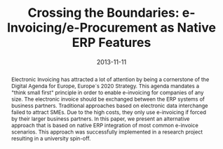---
abstract: Electronic Invoicing has attracted a lot of attention by being a cornerstone
  of the Digital Agenda for Europe, Europe´s 2020 Strategy. This agenda mandates a
  "think small first" principle in order to enable e-invoicing for companies of any
  size. The electronic invoice should be exchanged between the ERP systems of business
  partners. Traditional approaches based on electronic data interchange failed to
  attract SMEs. Due to the high costs, they only use e-invoicing if forced by their
  larger business partners. In this paper, we present an alternative approach that
  is based on native ERP integration of most common e-invoice scenarios. This approach
  was successfully implemented in a research project resulting in a university spin-off.
authors:
- Christian Huemer
- Marco Zapletal
- Philipp Liegl
date: '2013-11-11'
featured: false
links:
- name: Publik
  url: https://publik.tuwien.ac.at/showentry.php?ID=247240&lang=2
publication: 'Keynote Lecture: ERP Future 2013 Conference, Vienna (invited); 11-11-2013
  - 11-12-2013; in: "Novel Methods and Technologies for Enterprise Information Systems",
  Springer, (2014), ISBN: 978-3-319-07054-4; 9 - 18'
publication_types:
- '1'
publishDate: '2013-11-11'
title: 'Crossing the Boundaries: e-Invoicing/e-Procurement as Native ERP Features'
url_pdf: http://publik.tuwien.ac.at/files/PubDat_247240.pdf
---